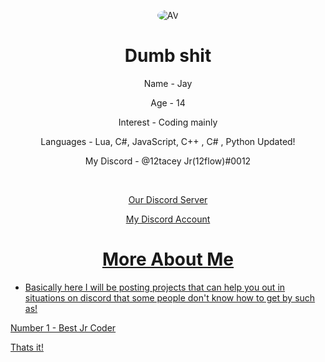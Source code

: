 <p align="center">
<a>
<img src="https://avatars1.githubusercontent.com/u/70435833?s=400&u=c5212ead5a81cdda4aa0590927055e3d214dac67&v=4" alt="AV" style="border-radius: 50%;">
</a>

</p>
<div class="display">
<h1 style="text-align: center;" align="center"> Dumb shit </h1>
<p style="text-align: center;"align="center">Name - Jay<br></p>
<p style="text-align: center;"align="center">Age - 14<br></p>
<p style="text-align: center;"align="center">Interest - Coding mainly<br></p>
<p style="text-align: center;"align="center">Languages - Lua, C#, JavaScript, C++ , C# , Python Updated!<br></p>
<p style="text-align: center;"align="center">My Discord - @12tacey Jr(12flow)#0012<br></p>
<p style="text-align: center;"align="center"><br></p>


<p align="center">
<a href="https://discord.gg/237vydW"> <p style="text-align: center;"align="center">Our Discord Server<br></p></>
<p align="center">
<a href="https://discord.com/users/465749875737493504"> <p style="text-align: center;"align="center">My Discord Account<br></p></>

    
<p align="center"> 
<h1 style="text-align: center;" align="center"> More About Me</h1>

- Basically here I will be posting projects that can help you out in situations on discord that some people don't know how to get by such as!

Number 1 - Best Jr Coder


Thats it!

  
